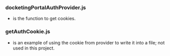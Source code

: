 ### docketingPortalAuthProvider.js
 - is the function to get cookies.
### getAuthCookie.js
 - is an example of using the cookie from provider to write it into a file; not used in this project.

